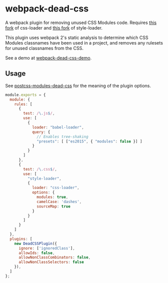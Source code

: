 # webpack-dead-css

A webpack plugin for removing unused CSS Modules code. Requires [this fork](https://github.com/simlrh/css-loader/tree/es6) of css-loader and [this fork](https://github.com/simlrh/style-loader/tree/es6) of style-loader.

This plugin uses webpack 2's static analysis to determine which CSS Modules classnames have been used in a project, and removes any rulesets for unused classnames from the CSS.

See a demo at [webpack-dead-css-demo](https://github.com/simlrh/webpack-dead-css-demo).

## Usage

See [postcss-modules-dead-css](https://github.com/simlrh/postcss-modules-dead-css) for the meaning of the plugin options.

```js
module.exports = {
  module: {
    rules: [
      {
        test: /\.js$/,
        use: [
          {
            loader: "babel-loader",
            query: {
              // Enables tree-shaking
              "presets": [ ["es2015", { "modules": false }] ]
            }
          }
        ]
      },
      {
        test: /\.css$/,
        use: [
          "style-loader",
          { 
            loader: "css-loader",
            options: {
              modules: true,
              camelCase: 'dashes',
              sourceMap: true
            }
          }
        ]
      }
    ]
  },
  plugins: [
    new DeadCSSPlugin({
      ignore: ['ignoredClass'],
      allowIds: false,
      allowNonClassCombinators: false,
      allowNonClassSelectors: false
    }),
  ]
};
```
